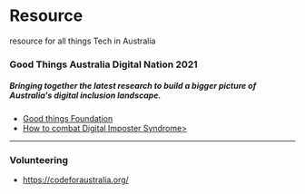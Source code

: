 # Resource
resource for all things Tech in Australia

### Good Things Australia Digital Nation 2021
##### Bringing together the latest research to build a bigger picture of Australia's digital inclusion landscape.

- <a href="https://www.goodthingsfoundation.org.au/"> Good things Foundation</a>
- <a href="https://www.goodthingsfoundation.org.au/news/digital-nation-australia-2021/?utm_campaign=EB_WB_2021_10-Webinar-How-to-combat-Digital-Imposter-Syndrome&utm_medium=email&utm_source=pardot">How to combat Digital Imposter Syndrome></a>

---------------------------------------------------------------------------------------------------------------------------------------------------------------------------------
### Volunteering

- https://codeforaustralia.org/
